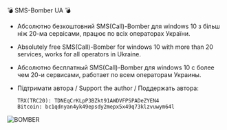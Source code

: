 💣 SMS-Bomber UA 💣

- Абсолютно безкоштовний SMS(Call)-Bomber для windows 10 з більш ніж 20-ма сервісами, працює по всіх операторах України.
  

- Absolutely free SMS(Call)-Bomber for windows 10 with more than 20 services, works for all operators in Ukraine.


- Абсолютно бесплатный SMS(Call)-Bomber для windows 10 с более чем 20-и сервисами, работает по всем операторам Украины.



- Підтримати автора / Support the author / Поддержать автора:

      TRX(TRC20): TDNEqCrKLpP3BZkt91AWDVFPSPADeZYEN4
      Bitcoin: bc1qdnyan4yk49epsdy2mepx5x49q73klzvuwym64l
  
![BOMBER](https://github.com/user-attachments/assets/d43a255d-b4ec-448a-8db2-f31aacab3205)

